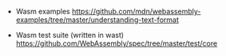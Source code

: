 
* Wasm examples
  https://github.com/mdn/webassembly-examples/tree/master/understanding-text-format


* Wasm test suite (written in wast)
  https://github.com/WebAssembly/spec/tree/master/test/core
